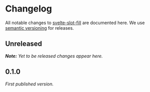 # Changelog

All notable changes to [svelte-slot-fill](https://github.com/nikku/svelte-slot-fill) are documented here. We use [semantic versioning](http://semver.org/) for releases.

## Unreleased

___Note:__ Yet to be released changes appear here._

## 0.1.0

_First published version._